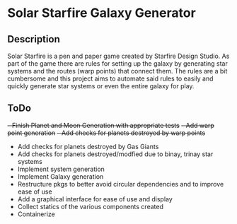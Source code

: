 # Solar Starfire Galaxy Generator

## Description

Solar Starfire is a pen and paper game created by Starfire Design Studio.  As part of the game there are rules for setting up the galaxy by generating star systems and the routes (warp points) that connect them.  The rules are a bit cumbersome and this project aims to automate said rules to easily and quickly generate star systems or even the entire galaxy for play.

## ToDo

~~- Finish Planet and Moon Generation with appropriate tests~~
~~- Add warp point generation~~
~~- Add checks for planets destroyed by warp points~~
- Add checks for planets destroyed by Gas Giants
- Add checks for planets destroyed/modfied due to binay, trinay star systems
- Implement system generation
- Implement Galaxy generation
- Restructure pkgs to better avoid circular dependencies and to improve ease of use
- Add a graphical interface for ease of use and display
- Collect statics of the various components created
- Containerize 

